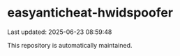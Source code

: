 # easyanticheat-hwidspoofer

Last updated: 2025-06-23 08:59:48

This repository is automatically maintained.
